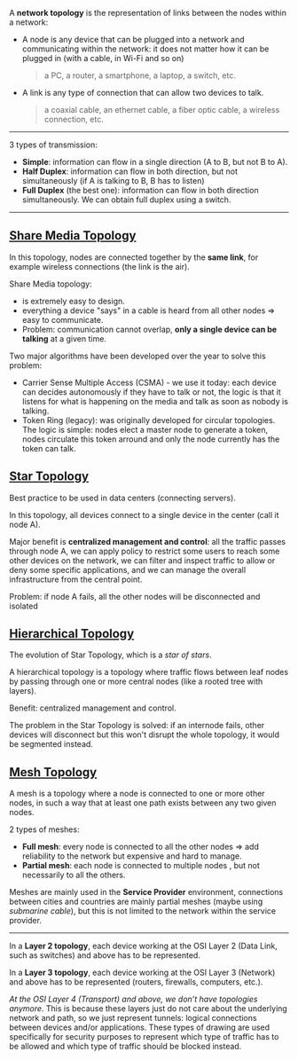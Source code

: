 A **network topology** is the representation of links between the nodes within a network:
  - A node is any device that can be plugged into a network and communicating within the network: it does not matter how it can be plugged in (with a cable, in Wi-Fi and so on)
    > a PC, a router, a smartphone, a laptop, a switch, etc.
  - A link is any type of connection that can allow two devices to talk.
    > a coaxial cable, an ethernet cable, a fiber optic cable, a wireless connection, etc.

---

3 types of transmission:
  - **Simple**: information can flow in a single direction (A to B, but not B to A).
  - **Half Duplex**: information can flow in both direction, but not simultaneously (if A is talking to B, B has to listen)
  - **Full Duplex** (the best one): information can flow in both direction simultaneously. We can obtain full duplex using a switch.

---

## [Share Media Topology](https://www.ictshore.com/wp-content/uploads/2016/10/1011-04-Shared_media.png)

In this topology, nodes are connected together by the **same link**, for example wireless connections (the link is the air).

Share Media topology:
  - is extremely easy to design.
  - everything a device "says" in a cable is heard from all other nodes => easy to communicate.
  - Problem: communication cannot overlap, **only a single device can be talking** at a given time.

Two major algorithms have been developed over the year to solve this problem:
  - Carrier Sense Multiple Access (CSMA) - we use it today: each device can decides autonomously if they have to talk or not, the logic is that it listens for what is happening on the media and talk as soon as nobody is talking.
  - Token Ring (legacy): was originally developed for circular topologies. The logic is simple: nodes elect a master node to generate a token, nodes circulate this token arround and only the node currently has the token can talk.
 
## [Star Topology](https://www.ictshore.com/wp-content/uploads/2016/11/1011-08-Star_topology.png)

Best practice to be used in data centers (connecting servers).

In this topology, all devices connect to a single device in the center (call it node A).

Major benefit is **centralized management and control**: all the traffic passes through node A, we can apply policy to restrict some users to reach some other devices on the network, we can filter and inspect traffic to allow or deny some specific applications, and we can manage the overall infrastructure from the central point.

Problem: if node A fails, all the other nodes will be disconnected and isolated

## [Hierarchical Topology](https://www.ictshore.com/wp-content/uploads/2016/11/1011-09-Hierarchical_topology.png)

The evolution of Star Topology, which is a *star of stars*. 

A hierarchical topology is a topology where traffic flows between leaf nodes by passing through one or more central nodes (like a rooted tree with layers).

Benefit: centralized management and control.

The problem in the Star Topology is solved: if an internode fails, other devices will disconnect but this won't disrupt the whole topology, it would be segmented instead.

## [Mesh Topology](https://www.ictshore.com/wp-content/uploads/2016/11/1011-11-Full_mesh.png)

A mesh is a topology where a node is connected to one or more other nodes, in such a way that at least one path exists between any two given nodes.

2 types of meshes:
- **Full mesh**: every node is connected to all the other nodes => add reliability to the network but expensive and hard to manage.
- **Partial mesh**: each node is connected to multiple nodes , but not necessarily to all the others.

Meshes are mainly used in the **Service Provider** environment, connections between cities and countries are mainly partial meshes (maybe using *submarine cable*), but this is not limited to the network within the service provider.

---

In a **Layer 2 topology**, each device working at the OSI Layer 2 (Data Link, such as switches) and above has to be represented.

In a **Layer 3 topology**, each device working at the OSI Layer 3 (Network) and above has to be represented (routers, firewalls, computers, etc.).

*At the OSI Layer 4 (Transport) and above, we don’t have topologies anymore*. This is because these layers just do not care about the underlying network and path, so we just represent tunnels: logical connections between devices and/or applications. These types of drawing are used specifically for security purposes to represent which type of traffic has to be allowed and which type of traffic should be blocked instead.

